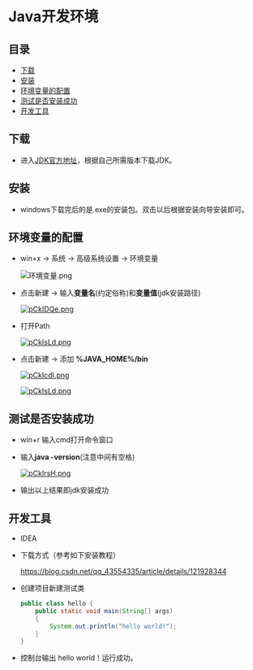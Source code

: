 # Java开发环境

## 目录

-   [下载](#下载)
-   [安装](#安装)
-   [环境变量的配置](#环境变量的配置)
-   [测试是否安装成功](#测试是否安装成功)
-   [开发工具](#开发工具)

## 下载

-   进入[JDK官方地址](https://www.oracle.com/technetwork/java/javase/archive-139210.html "JDK官方地址")，根据自己所需版本下载JDK。

## 安装

-   windows下载完后的是.exe的安装包。双击以后根据安装向导安装即可。

## 环境变量的配置

-   win+x → 系统 → 高级系统设置 → 环境变量&#x20;

    ![环境变量.png](https://s1.ax1x.com/2023/06/08/pCkg3Wj.png "环境变量.png")
- 点击新建 → 输入**变量名**(约定俗称)和**变量值**(jdk安装路径)

  [![pCkIDQe.png](https://s1.ax1x.com/2023/06/08/pCkIDQe.png)](https://imgse.com/i/pCkIDQe)
- 打开Path

  [![pCkIsLd.png](https://s1.ax1x.com/2023/06/08/pCkIsLd.png)](https://imgse.com/i/pCkIsLd)
- 点击新建 → 添加 **%JAVA\_HOME%/bin**

  [![pCkIcdI.png](https://s1.ax1x.com/2023/06/08/pCkIcdI.png)](https://imgse.com/i/pCkIcdI)

  [![pCkIsLd.png](https://s1.ax1x.com/2023/06/08/pCkIsLd.png)](https://imgse.com/i/pCkIsLd)

## 测试是否安装成功

-   win+r 输入cmd打开命令窗口
-   输入**java -version**(注意中间有空格)

    [![pCkIrsH.png](https://s1.ax1x.com/2023/06/08/pCkIrsH.png)](https://imgse.com/i/pCkIrsH)
-   输出以上结果即jdk安装成功

## 开发工具

-   IDEA
-   下载方式（参考如下安装教程）

    <https://blog.csdn.net/qq_43554335/article/details/121928344>
-   创建项目新建测试类
    ```java
    public class hello {
        public static void main(String[] args)
        {
            System.out.println("hello world!");
        }
    }
    ```
-   控制台输出 hello world！运行成功。
